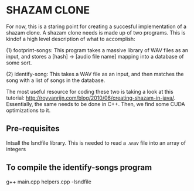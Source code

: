 SHAZAM CLONE
=================

For now, this is a staring point for creating a succesful implementation of a shazam clone. A shazam clone needs is made up of two programs. This is kindof a high level description of what to accomplish:

(1) footprint-songs: This program takes a massive library of WAV files as an input, and stores a [hash] -> [audio file name] mapping  into a database of some sort.

(2) identify-song: This takes a WAV file as an input, and then matches the song with a list of songs in the database.

The most useful resource for coding these two is taking a look at this tutorial: http://royvanrijn.com/blog/2010/06/creating-shazam-in-java/. Essentially, the same needs to be done in C++. Then, we find some CUDA optimizations to it.

Pre-requisites
------------
Intsall the lsndfile library. This is needed to read a .wav file into an array of integers

To compile the identify-songs program
------------------------------------------
g++ main.cpp helpers.cpp -lsndfile